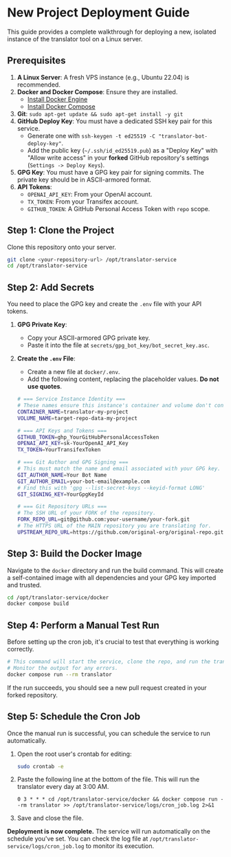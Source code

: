 # New Project Deployment Guide

This guide provides a complete walkthrough for deploying a new, isolated instance of the translator tool on a Linux server.

## Prerequisites

1.  **A Linux Server**: A fresh VPS instance (e.g., Ubuntu 22.04) is recommended.
2.  **Docker and Docker Compose**: Ensure they are installed.
    -   [Install Docker Engine](https://docs.docker.com/engine/install/ubuntu/)
    -   [Install Docker Compose](https://docs.docker.com/compose/install/)
3.  **Git**: `sudo apt-get update && sudo apt-get install -y git`
4.  **GitHub Deploy Key**: You must have a dedicated SSH key pair for this service.
    -   Generate one with `ssh-keygen -t ed25519 -C "translator-bot-deploy-key"`.
    -   Add the public key (`~/.ssh/id_ed25519.pub`) as a "Deploy Key" with "Allow write access" in your **forked** GitHub repository's settings (`Settings -> Deploy Keys`).
5.  **GPG Key**: You must have a GPG key pair for signing commits. The private key should be in ASCII-armored format.
6.  **API Tokens**:
    -   `OPENAI_API_KEY`: From your OpenAI account.
    -   `TX_TOKEN`: From your Transifex account.
    -   `GITHUB_TOKEN`: A GitHub Personal Access Token with `repo` scope.

## Step 1: Clone the Project

Clone this repository onto your server.

```bash
git clone <your-repository-url> /opt/translator-service
cd /opt/translator-service
```

## Step 2: Add Secrets

You need to place the GPG key and create the `.env` file with your API tokens.

1.  **GPG Private Key**:
    -   Copy your ASCII-armored GPG private key.
    -   Paste it into the file at `secrets/gpg_bot_key/bot_secret_key.asc`.

2.  **Create the `.env` File**:
    -   Create a new file at `docker/.env`.
    -   Add the following content, replacing the placeholder values. **Do not use quotes**.

    ```bash
    # === Service Instance Identity ===
    # These names ensure this instance's container and volume don't conflict with others.
    CONTAINER_NAME=translator-my-project
    VOLUME_NAME=target-repo-data-my-project

    # === API Keys and Tokens ===
    GITHUB_TOKEN=ghp_YourGitHubPersonalAccessToken
    OPENAI_API_KEY=sk-YourOpenAI_API_Key
    TX_TOKEN=YourTransifexToken

    # === Git Author and GPG Signing ===
    # This must match the name and email associated with your GPG key.
    GIT_AUTHOR_NAME=Your Bot Name
    GIT_AUTHOR_EMAIL=your-bot-email@example.com
    # Find this with 'gpg --list-secret-keys --keyid-format LONG'
    GIT_SIGNING_KEY=YourGpgKeyId

    # === Git Repository URLs ===
    # The SSH URL of your FORK of the repository.
    FORK_REPO_URL=git@github.com:your-username/your-fork.git
    # The HTTPS URL of the MAIN repository you are translating for.
    UPSTREAM_REPO_URL=https://github.com/original-org/original-repo.git
    ```

## Step 3: Build the Docker Image

Navigate to the `docker` directory and run the build command. This will create a self-contained image with all dependencies and your GPG key imported and trusted.

```bash
cd /opt/translator-service/docker
docker compose build
```

## Step 4: Perform a Manual Test Run

Before setting up the cron job, it's crucial to test that everything is working correctly.

```bash
# This command will start the service, clone the repo, and run the translation script.
# Monitor the output for any errors.
docker compose run --rm translator
```

If the run succeeds, you should see a new pull request created in your forked repository.

## Step 5: Schedule the Cron Job

Once the manual run is successful, you can schedule the service to run automatically.

1.  Open the root user's crontab for editing:
    ```bash
    sudo crontab -e
    ```
2.  Paste the following line at the bottom of the file. This will run the translator every day at 3:00 AM.

    ```cron
    0 3 * * * cd /opt/translator-service/docker && docker compose run --rm translator >> /opt/translator-service/logs/cron_job.log 2>&1
    ```
3.  Save and close the file.

**Deployment is now complete.** The service will run automatically on the schedule you've set. You can check the log file at `/opt/translator-service/logs/cron_job.log` to monitor its execution.
